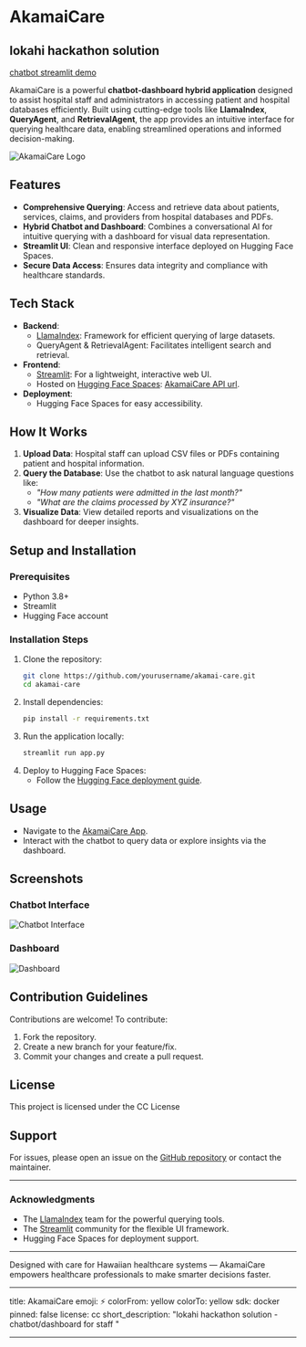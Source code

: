 # AkamaiCare

## lokahi hackathon solution

[chatbot streamlit demo](https://akamai-care.streamlit.app/)

AkamaiCare is a powerful **chatbot-dashboard hybrid application** designed to assist hospital staff and administrators in accessing patient and hospital databases efficiently. Built using cutting-edge tools like **LlamaIndex**, **QueryAgent**, and **RetrievalAgent**, the app provides an intuitive interface for querying healthcare data, enabling streamlined operations and informed decision-making.

![AkamaiCare Logo](https://path-to-logo.com/logo.png)

## Features

- **Comprehensive Querying**: Access and retrieve data about patients, services, claims, and providers from hospital databases and PDFs.
- **Hybrid Chatbot and Dashboard**: Combines a conversational AI for intuitive querying with a dashboard for visual data representation.
- **Streamlit UI**: Clean and responsive interface deployed on Hugging Face Spaces.
- **Secure Data Access**: Ensures data integrity and compliance with healthcare standards.

## Tech Stack

- **Backend**:
  - [LlamaIndex](https://www.llamaindex.ai): Framework for efficient querying of large datasets.
  - QueryAgent & RetrievalAgent: Facilitates intelligent search and retrieval.
- **Frontend**:
  - [Streamlit](https://streamlit.io): For a lightweight, interactive web UI.
  - Hosted on [Hugging Face Spaces](https://huggingface.co/spaces): [AkamaiCare API url](https://oreonmayo-akamaicare.hf.space/chatbot/).
- **Deployment**:
  - Hugging Face Spaces for easy accessibility.

## How It Works

1. **Upload Data**: Hospital staff can upload CSV files or PDFs containing patient and hospital information.
2. **Query the Database**: Use the chatbot to ask natural language questions like:
   - _"How many patients were admitted in the last month?"_
   - _"What are the claims processed by XYZ insurance?"_
3. **Visualize Data**: View detailed reports and visualizations on the dashboard for deeper insights.

## Setup and Installation

### Prerequisites

- Python 3.8+
- Streamlit
- Hugging Face account

### Installation Steps

1. Clone the repository:
   ```bash
   git clone https://github.com/yourusername/akamai-care.git
   cd akamai-care
   ```
2. Install dependencies:
   ```bash
   pip install -r requirements.txt
   ```
3. Run the application locally:
   ```bash
   streamlit run app.py
   ```
4. Deploy to Hugging Face Spaces:
   - Follow the [Hugging Face deployment guide](https://huggingface.co/docs).

## Usage

- Navigate to the [AkamaiCare App](https://oreonmayo-akamaicare.hf.space/chatbot/).
- Interact with the chatbot to query data or explore insights via the dashboard.

## Screenshots

### Chatbot Interface

![Chatbot Interface](https://path-to-screenshot.com/chatbot.png)

### Dashboard

![Dashboard](https://path-to-screenshot.com/dashboard.png)

## Contribution Guidelines

Contributions are welcome! To contribute:

1. Fork the repository.
2. Create a new branch for your feature/fix.
3. Commit your changes and create a pull request.

## License

This project is licensed under the CC License

## Support

For issues, please open an issue on the [GitHub repository](https://github.com/yourusername/akamai-care/issues) or contact the maintainer.

---

### Acknowledgments

- The [LlamaIndex](https://www.llamaindex.ai) team for the powerful querying tools.
- The [Streamlit](https://streamlit.io) community for the flexible UI framework.
- Hugging Face Spaces for deployment support.

---

Designed with care for Hawaiian healthcare systems — AkamaiCare empowers healthcare professionals to make smarter decisions faster.

---

title: AkamaiCare
emoji: ⚡
colorFrom: yellow
colorTo: yellow
sdk: docker
pinned: false
license: cc
short_description: "lokahi hackathon solution - chatbot/dashboard for staff "

---
